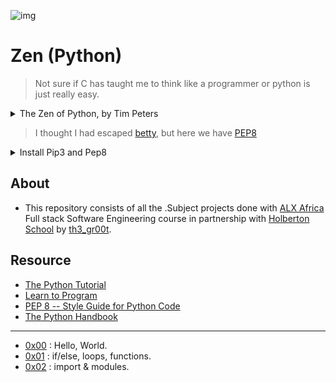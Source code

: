 ![img](https://assets.imaginablefutures.com/media/images/ALX_Logo.max-200x150.png)

# Zen (Python) 

>Not sure if C has taught me to think like a programmer or python is just really easy.

<details>
<summary>The Zen of Python, by Tim Peters</summary>
<br>
Beautiful is better than ugly.<br>
Explicit is better than implicit.<br>
Simple is better than complex.<br>
Complex is better than complicated.<br>
Flat is better than nested.<br>
Sparse is better than dense.<br>
Readability counts.<br>
Special cases aren't special enough to break the rules.<br>
Although practicality beats purity.<br>
Errors should never pass silently.<br>
Unless explicitly silenced.<br>
In the face of ambiguity, refuse the temptation to guess.<br>
There should be one-- and preferably only one --obvious way to do it.<br>
Although that way may not be obvious at first unless you're Dutch.<br>
Now is better than never.<br>
Although never is often better than *right* now.<br>
If the implementation is hard to explain, it's a bad idea.<br>
If the implementation is easy to explain, it may be a good idea.<br>
Namespaces are one honking great idea -- let's do more of those!

</details>

>I thought I had escaped [betty](https://github.com/holbertonschool/Betty), but here we have [PEP8](https://www.python.org/dev/peps/pep-0008/)

<details>
<summary> Install Pip3 and Pep8</summary>

- Pycodestyle is now the new standard of Python style code, but at ALX we will use PEP8, version 1.7.\* Don’t worry, pycodestyle is based on pep8.

- The requirement is to use ubuntu 14.04 and old fellah, faced some issue using it be warned you will face some errors.

<pre>$ sudo apt-get install python3-pip<br>$ sudo apt-get install python3-pep8<br>$ sudo pip3 install -Iv pep8==1.7.0</pre>

- Confirm you have the right version.

<pre>$ pep8 --version<br>1.7.0<br>$</pre>

- How to fix the below error:

<pre>FutureWarning: Possible nested set at position 1<br>EXTRANEOUS\_WHITESPACE\_REGEX = re.compile(r'[[({] | []}),;:]')</pre>

- Comment out the statement:
<pre>EXTRANEOUS\_WHITESPACE\_REGEX = re.compile(r'[[({] | []}),;:]')</pre>

- And below that line add this line:
<pre>EXTRANEOUS_WHITESPACE_REGEX = re.compile(r'[\[({] | [\]}),;:]')</pre>

</details>

## About

- This repository consists of all the .Subject projects done with [ALX Africa](https://www.alxafrica.com/) Full stack Software Engineering course in partnership with [Holberton School](https://www.holbertonschool.com/) by [th3\_gr00t](https://th3-gr00t.tk/).


## Resource

- [The Python Tutorial](https://docs.python.org/3/tutorial/index.html)
- [Learn to Program](https://www.youtube.com/playlist?list=PLGLfVvz_LVvTn3cK5e6LjhgGiSeVlIRwt)
- [PEP 8 -- Style Guide for Python Code](https://www.python.org/dev/peps/pep-0008/)
- [The Python Handbook](https://www.freecodecamp.org/news/the-python-handbook/)

---

- [0x00](./0x00-python-hello_world) : Hello, World.
- [0x01](./0x01-python-if_else_loops_functions) : if/else, loops, functions.
- [0x02](./0x02-python-import_modules) : import & modules.
